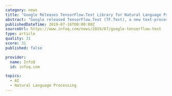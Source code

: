 ```yaml
---
category: news
title: "Google Releases TensorFlow.Text Library for Natural Language Processing"
abstract: "Google released TensorFlow.Text (TF.Text), a new text-processing library for their TensorFlow deep-learning platform. The library allows several common text pre-processing activities, such as tokenization, to be handled by the TensorFlow graph computation ..."
publishedDateTime: 2019-07-16T00:00:00Z
sourceUrl: https://www.infoq.com/news/2019/07/google-tensorflow-text
type: article
quality: 31
score: 31
published: false

provider:
  name: InfoQ
  id: infoq.com

topics:
  - AI
  - Natural Language Processing
---
```


